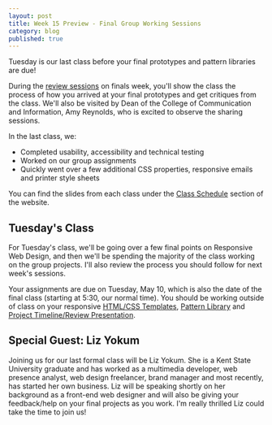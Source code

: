 ```yaml
---
layout: post
title: Week 15 Preview - Final Group Working Sessions
category: blog
published: true
---
```


Tuesday is our last class before your final prototypes and pattern libraries are due!

During the <a href="http://rwdkent.com/class/assignments/timeline-presentation/">review sessions</a> on finals week, you'll show the class the process of how you arrived at your final prototypes and get critiques from the class.  We'll also be visited by Dean of the College of Communication and Information, Amy Reynolds, who is excited to observe the sharing sessions.


In the last class, we:

* Completed usability, accessibility and technical testing
* Worked on our group assignments
* Quickly went over a few additional CSS properties, responsive emails and printer style sheets

You can find the slides from each class under the [Class Schedule](http://rwdkent.com/class/schedule/) section of the website.

## Tuesday's Class

For Tuesday's class, we'll be going over a few final points on Responsive Web Design, and then we'll be spending the majority of the class working on the group projects.  I'll also review the process you should follow for next week's sessions.

Your assignments are due on Tuesday, May 10, which is also the date of the final class (starting at 5:30, our normal time).  You should be working outside of class on your responsive <a href="http://rwdkent.com/class/assignments/templates">HTML/CSS Templates</a>, <a href="http://rwdkent.com/class/assignments/styleguide">Pattern Library</a> and <a href="http://rwdkent.com/class/assignments/timeline-presentation">Project Timeline/Review Presentation</a>.

## Special Guest: Liz Yokum

Joining us for our last formal class will be Liz Yokum.  She is a Kent State University graduate and has worked as a multimedia developer, web presence analyst, web design freelancer, brand manager and most recently, has started her own business.  Liz will be speaking shortly on her background as a front-end web designer and will also be giving your feedback/help on your final projects as you work.  I'm really thrilled Liz could take the time to join us!
